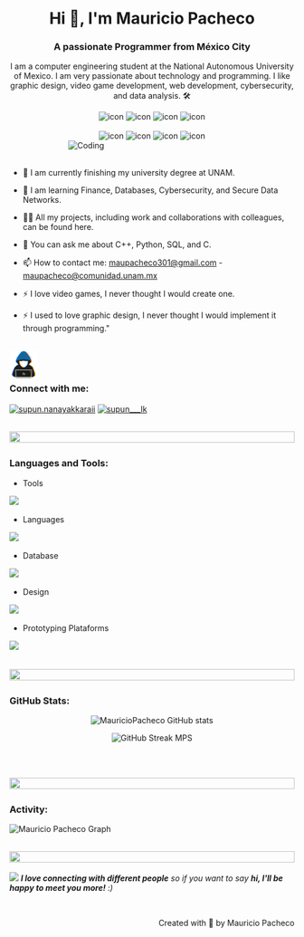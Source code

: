 <h1 align="center">Hi 👋, I'm Mauricio Pacheco</h1>
<h3 align="center">A passionate Programmer from México City</h3>
<p align="center">I am a computer engineering student at the National Autonomous University of Mexico. I am very passionate about technology and programming. I like graphic design, video game development, web development, cybersecurity, and data analysis. 🛠️</p>


<div align="center">
  <img src="https://techstack-generator.vercel.app/cpp-icon.svg" alt="icon" width="50" height="50" />
  <img src="https://techstack-generator.vercel.app/python-icon.svg" alt="icon" width="50" height="50" />
  <img src="https://techstack-generator.vercel.app/js-icon.svg" alt="icon"width="50" height="50" />
 <img src="https://techstack-generator.vercel.app/mysql-icon.svg" alt="icon" width="50" height="50" />
</div>

<br>

<div align="center">
  <img src="https://techstack-generator.vercel.app/docker-icon.svg" alt="icon" width="50" height="50" />
  <img src="https://techstack-generator.vercel.app/github-icon.svg" alt="icon" width="50" height="50" />
  <img src="https://techstack-generator.vercel.app/raspberrypi-icon.svg" alt="icon" width="50" height="50" />
  <img src="https://techstack-generator.vercel.app/java-icon.svg" alt="icon" width="50" height="50" />
</div>

<img align="right" alt="Coding" width="400" src="https://user-images.githubusercontent.com/74038190/229223263-cf2e4b07-2615-4f87-9c38-e37600f8381a.gif">
<br><br>


- 🔭 I am currently finishing my university degree at UNAM.

- 🌱 I am learning Finance, Databases, Cybersecurity, and Secure Data Networks.

- 👨‍💻 All my projects, including work and collaborations with colleagues, can be found here.

- 💬 You can ask me about C++, Python, SQL, and C.

- 📫 How to contact me: maupacheco301@gmail.com - maupacheco@comunidad.unam.mx

- ⚡ I love video games, I never thought I would create one.

- ⚡ I used to love graphic design, I never thought I would implement it through programming."

<br><img align="left" alt="Coding" width="50" src="https://github.com/0xAbdulKhalid/0xAbdulKhalid/raw/main/assets/mdImages/about_me.gif">
<br>
<br>
<h3 align="left">Connect with me:</h3>
<p align="left">
<a href="https://www.facebook.com/mauricio.pacheco.301" target="blank"><img align="center" src="https://raw.githubusercontent.com/rahuldkjain/github-profile-readme-generator/master/src/images/icons/Social/facebook.svg" alt="supun.nanayakkaraii" height="30" width="40" /></a>
<a href="https://www.instagram.com/mauvicioso/" target="blank"><img align="center" src="https://raw.githubusercontent.com/rahuldkjain/github-profile-readme-generator/master/src/images/icons/Social/instagram.svg" alt="supun___lk" height="30" width="40" /></a>
</p>
<br>

<img src="https://i.imgur.com/dBaSKWF.gif" height="20" width="100%">

<h3 align="left">Languages and Tools:</h3>

- Tools
<p align="left">
  <a href="https://skillicons.dev">
    <img src="https://skillicons.dev/icons?i=git,github,docker,figma,visualstudio,vscode,linux,ubuntu,sublime,debian,eclipse" />
  </a>
</p>

- Languages
<p align="left">
  <a href="https://skillicons.dev">
    <img src="https://skillicons.dev/icons?i=c,cs,cpp,cmake,php,java,nodejs,py,html,latex" />
  </a>
</p>

- Database
<p align="left">
  <a href="https://skillicons.dev">
    <img src="https://skillicons.dev/icons?i=mysql,postgresql" />
  </a>
</p>

- Design
<p align="left">
  <a href="https://skillicons.dev">
    <img src="https://skillicons.dev/icons?i=blender,unity,ps,ai" />
  </a>
</p>

- Prototyping Plataforms
<p align="left">
  <a href="https://skillicons.dev">
    <img src="https://skillicons.dev/icons?i=arduino,raspberrypi" />
  </a>
</p>

<br/>

<img src="https://i.imgur.com/dBaSKWF.gif" height="20" width="100%">

<h3 align="left">GitHub Stats:</h3>
<div align="center">
 
![MauricioPacheco GitHub stats](https://github-readme-stats.vercel.app/api?username=maupacheco\&theme=midnight-purple\&show_icons=true\&show=reviews,prs_merged,prs_merged_percentage\&hide=contribs,issues)

![GitHub Streak MPS](https://streak-stats.demolab.com/?user=maupacheco&theme=midnight-purple)

</div>

<br><br>

<img src="https://i.imgur.com/dBaSKWF.gif" height="20" width="100%">

<h3 align="left">Activity:</h3>

![Mauricio Pacheco Graph](https://github-readme-activity-graph.vercel.app/graph?username=maupacheco&custom_title=Mauricio%20Pacheco%20GitHub%20Activity%20Graph&bg_color=0D1117&color=7F3FBF&line=7F3FBF&point=7F3FBF&area_color=FFFFFF&title_color=FFFFFF&area=true)
<br><br>

<img src="https://i.imgur.com/dBaSKWF.gif" height="20" width="100%">

<img src="https://media.giphy.com/media/LnQjpWaON8nhr21vNW/giphy.gif" width="60"> <em><b>I love connecting with different people</b> so if you want to say <b>hi, I'll be happy to meet you more!</b> :)</em>

<br>
<p align="right" > Created with 🧡 by Mauricio Pacheco</a></p>
